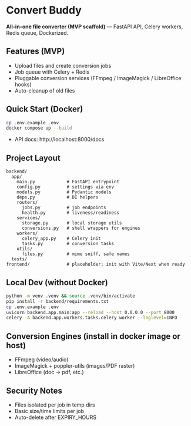 # Convert Buddy
**All-in-one file converter (MVP scaffold)** — FastAPI API, Celery workers, Redis queue, Dockerized.

## Features (MVP)
- Upload files and create conversion jobs
- Job queue with Celery + Redis
- Pluggable conversion services (FFmpeg / ImageMagick / LibreOffice hooks)
- Auto-cleanup of old files

## Quick Start (Docker)
```bash
cp .env.example .env
docker compose up --build
```
- API docs: http://localhost:8000/docs

## Project Layout
```
backend/
  app/
    main.py            # FastAPI entrypoint
    config.py          # settings via env
    models.py          # Pydantic models
    deps.py            # DI helpers
    routers/
      jobs.py          # job endpoints
      health.py        # liveness/readiness
    services/
      storage.py       # local storage utils
      conversions.py   # shell wrappers for engines
    workers/
      celery_app.py    # Celery init
      tasks.py         # conversion tasks
    utils/
      files.py         # mime sniff, safe names
  tests/
frontend/              # placeholder; init with Vite/Next when ready
```

## Local Dev (without Docker)
```bash
python -m venv .venv && source .venv/bin/activate
pip install -r backend/requirements.txt
cp .env.example .env
uvicorn backend.app.main:app --reload --host 0.0.0.0 --port 8000
celery -A backend.app.workers.tasks.celery worker --loglevel=INFO
```

## Conversion Engines (install in docker image or host)
- FFmpeg (video/audio)
- ImageMagick + poppler-utils (images/PDF raster)
- LibreOffice (doc → pdf, etc.)

## Security Notes
- Files isolated per job in temp dirs
- Basic size/time limits per job
- Auto-delete after EXPIRY_HOURS
